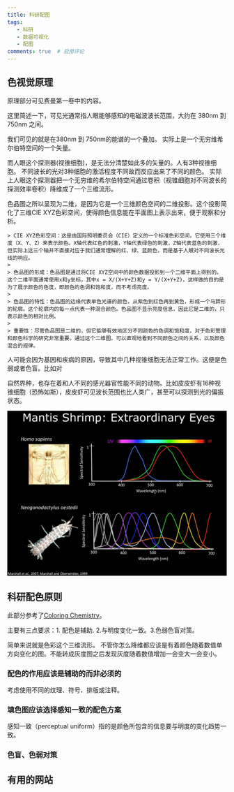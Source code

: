 ```yaml
---
title: 科研配图
tags:
   - 科研
   - 数据可视化
   - 配图
comments: true  # 启用评论
---
```



## 色视觉原理

原理部分可见费曼第一卷中的内容。

这里简述一下，可见光通常指人眼能够感知的电磁波波长范围，大约在 380nm 到 750nm 之间。

我们可见的就是在380nm 到 750nm的能谱的一个叠加。 实际上是一个无穷维希尔伯特空间的一个矢量。

而人眼这个探测器(视锥细胞)，是无法分清楚如此多的矢量的。人有3种视锥细胞。 不同波长的光对3种细胞的激活程度不同故而反应出来了不同的颜色。 实际上人眼这个探测器把一个无穷维的希尔伯特空间通过卷积（视锥细胞对不同波长的探测效率卷积）降维成了一个三维流形。

色品图之所以呈现为二维，是因为它是一个三维颜色空间的二维投影。这个投影简化了三维CIE XYZ色彩空间，使得颜色信息能在平面图上表示出来，便于观察和分析。



    > CIE XYZ色彩空间：这是由国际照明委员会（CIE）定义的一个标准色彩空间，它使用三个维度（X、Y、Z）来表示颜色。X轴代表红色的刺激，Y轴代表绿色的刺激，Z轴代表蓝色的刺激，但实际上这三个轴并不直接对应于我们通常理解的红、绿、蓝颜色，而是基于人眼对不同波长光线的响应。
    >
    > 色品图的形成：色品图是通过将CIE XYZ空间中的颜色数据投影到一个二维平面上得到的。这个二维平面通常使用x和y坐标，其中x = X/(X+Y+Z)和y = Y/(X+Y+Z)，这样做的目的是为了展示颜色的色度，即颜色的色调和饱和度，而不考虑亮度。
    >
    > 色品图的特性：色品图的边缘代表单色光谱的颜色，从紫色到红色再到黄色，形成一个马蹄形的轮廓。这个轮廓内的每一点代表一种混合颜色。色品图不显示亮度信息，因此它是二维的，只表示颜色的相对比例。
    >
    > 重要性：尽管色品图是二维的，但它能够有效地区分不同颜色的色调和饱和度，对于色彩管理和颜色科学的研究非常重要。通过这个二维图，可以直观地看到不同颜色之间的关系，以及颜色混合的规律。

人可能会因为基因和疾病的原因，导致其中几种视锥细胞无法正常工作。这便是色弱或者色盲。比如对

自然界种，也存在着和人不同的感光器官性能不同的动物。比如皮皮虾有16种视锥细胞（恐怖如斯），皮皮虾可见波长范围也比人类广，甚至可以探测到光的偏振状态。

![pipixia](./img/human_pipixia.png)


## 科研配色原则

此部分参考了[Coloring Chemistry](https://onlinelibrary.wiley.com/doi/10.1002/anie.202114910)。

主要有三点要求：1. 配色是辅助. 2.与明度变化一致。3.色弱色盲对策。 

简单来说就是色彩这个三维流形。 不管你怎么降维都应该是有着颜色随着数值单方向变化的图。不能转成灰度图之后发现灰度随着数值增加一会变大一会变小。

###  配色的作用应该是辅助的而非必须的

考虑使用不同的纹理、符号、排版或注释。

### 填色图应该选择感知一致的配色方案

感知一致（perceptual uniform）指的是颜色所包含的信息要与明度的变化趋势一致。

### 色盲、色弱对策

## 有用的网站

